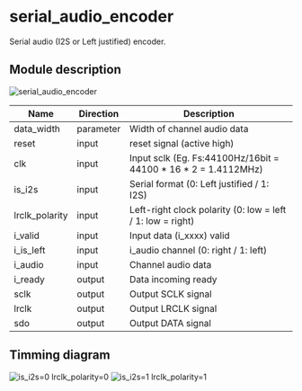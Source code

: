# serial_audio_encoder

Serial audio (I2S or Left justified) encoder.

## Module description

![serial_audio_encoder](https://user-images.githubusercontent.com/14823909/113436176-35a78480-941f-11eb-936f-84346c20c97f.png)

|Name|Direction|Description|
|--|--|--|
|data_width|parameter|Width of channel audio data|
|reset|input|reset signal (active high)|
|clk|input|Input sclk (Eg. Fs:44100Hz/16bit = 44100 * 16 * 2 = 1.4112MHz)|
|is_i2s|input|Serial format (0: Left justified / 1: I2S)|
|lrclk_polarity|input|Left-right clock polarity (0: low = left / 1: low = right)|
|i_valid|input|Input data (i_xxxx) valid|
|i_is_left|input|i_audio channel (0: right / 1: left)|
|i_audio|input|Channel audio data|
|i_ready|output|Data incoming ready|
|sclk|output|Output SCLK signal|
|lrclk|output|Output LRCLK signal|
|sdo|output|Output DATA signal|

## Timming diagram

![is_i2s=0 lrclk_polarity=0](https://user-images.githubusercontent.com/14823909/113442011-385ba700-942a-11eb-85fb-e7f5cdc02cf2.png)
![is_i2s=1 lrclk_polarity=1](https://user-images.githubusercontent.com/14823909/113442014-38f43d80-942a-11eb-89be-81a6671dd340.png)
